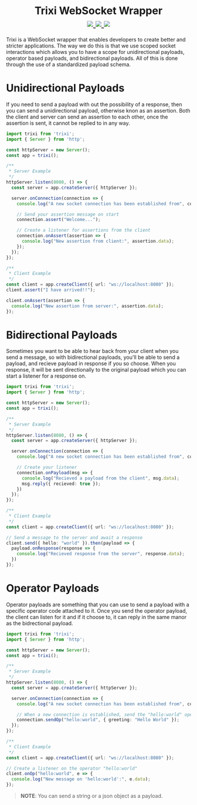 <span align=center>
  <h1>
    Trixi WebSocket Wrapper
    <br />
  <a href="https://discord.gg/dTGJ5Bchnq">
    <img src="https://img.shields.io/discord/844279877503025182?label=Discord&logo=discord&logoColor=white&style=for-the-badge" />
  </a>
  <a href="https://www.npmjs.com/package/trixi">
    <img src="https://img.shields.io/npm/dw/trixi?logo=npm&style=for-the-badge" />
    <img src="https://img.shields.io/npm/v/trixi/latest?label=Latest%20Version&style=for-the-badge" />
  </a>
  </h1>
</span>

Trixi is a WebSocket wrapper that enables developers to create better and stricter applications.  The way we do this is that we use scoped socket interactions which allows you to have a scope for unidirectional payloads, operator based payloads, and bidirectional payloads.  All of this is done through the use of a standardized payload schema.

# Unidirectional Payloads
If you need to send a payload with out the possibility of a response, then you can send a unidirectional payload, otherwise knon as an assertion.  Both the client and server can send an assertion to each other, once the assertion is sent, it cannot be replied to in any way.
```ts
import trixi from 'trixi';
import { Server } from 'http';

const httpServer = new Server();
const app = trixi();

/**
 * Server Example
 */
httpServer.listen(8080, () => {
  const server = app.createServer({ httpServer });

  server.onConnection(connection => {
    console.log("A new socket connection has been established from", connection.remoteAddress);

    // Send your assertion message on start
    connection.assert("Welcome...");

    // Create a listener for assertions from the client
    connection.onAssert(assertion => {
      console.log("New assertion from client:", assertion.data);
    });
  });
});

/**
 * Client Example
 */
const client = app.createClient({ url: "ws://localhost:8080" });
client.assert("I have arrived!!"); 

client.onAssert(assertion => {
  console.log("New assertion from server:", assertion.data);
});
```

# Bidirectional Payloads
Sometimes you want to be able to hear back from your client when you send a message, so with bidirectional payloads, you'll be able to send a payload, and recieve payload in response if you so choose.  When you response, it will be sent directionally to the original payload which you can start a listener for a response on.
```ts
import trixi from 'trixi';
import { Server } from 'http';

const httpServer = new Server();
const app = trixi();

/**
 * Server Example
 */
httpServer.listen(8080, () => {
  const server = app.createServer({ httpServer });

  server.onConnection(connection => {
    console.log("A new socket connection has been established from", connection.remoteAddress);

    // Create your listener
    connection.onPayload(msg => {
      console.log("Recieved a payload from the client", msg.data);
      msg.reply({ recieved: true });
    })
  });
});

/**
 * Client Example
 */
const client = app.createClient({ url: "ws://localhost:8080" });

// Send a message to the server and await a response
client.send({ hello: "world" }).then(payload => {
  payload.onResponse(response => {
    console.log("Recieved response from the server", response.data);
  })
});
```

# Operator Payloads
Operator payloads are something that you can use to send a payload with a specific operator code attached to it.  Once you send the operator payload, the client can listen for it and if it choose to, it can reply in the same manor as the bidrectional payload.
```ts
import trixi from 'trixi';
import { Server } from 'http';

const httpServer = new Server();
const app = trixi();

/**
 * Server Example
 */
httpServer.listen(8080, () => {
  const server = app.createServer({ httpServer });

  server.onConnection(connection => {
    console.log("A new socket connection has been established from", connection.remoteAddress);

    // When a new connection is established, send the "hello:world" operator.
    connection.sendOp("hello:world", { greeting: "Hello World" });
  });
});

/**
 * Client Example
 */
const client = app.createClient({ url: "ws://localhost:8080" });

// Create a listener on the operator "hello:world"
client.onOp("hello:world", e => {
  console.log("New message on 'hello:world':", e.data);
});
```

> **NOTE**: You can send a string or a json object as a payload.
